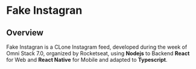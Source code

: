 # Fake Instagran

## Overview

Fake Instagran is a CLone Instagram feed, developed during the week of Omni Stack 7.0, organized by Rocketseat, using **Nodejs** to Backend **React** for Web and **React Native** for Mobile and adapted to **Typescript**.
